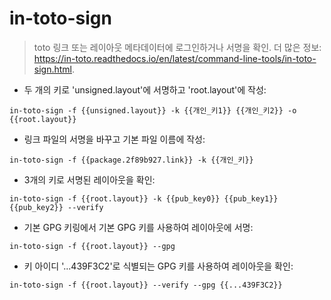 # in-toto-sign

> toto 링크 또는 레이아웃 메타데이터에 로그인하거나 서명을 확인.
> 더 많은 정보: <https://in-toto.readthedocs.io/en/latest/command-line-tools/in-toto-sign.html>.

- 두 개의 키로 'unsigned.layout'에 서명하고 'root.layout'에 작성:

`in-toto-sign -f {{unsigned.layout}} -k {{개인_키1}} {{개인_키2}} -o {{root.layout}}`

- 링크 파일의 서명을 바꾸고 기본 파일 이름에 작성:

`in-toto-sign -f {{package.2f89b927.link}} -k {{개인_키}}`

- 3개의 키로 서명된 레이아웃을 확인:

`in-toto-sign -f {{root.layout}} -k {{pub_key0}} {{pub_key1}} {{pub_key2}} --verify`

- 기본 GPG 키링에서 기본 GPG 키를 사용하여 레이아웃에 서명:

`in-toto-sign -f {{root.layout}} --gpg`

- 키 아이디 '...439F3C2'로 식별되는 GPG 키를 사용하여 레이아웃을 확인:

`in-toto-sign -f {{root.layout}} --verify --gpg {{...439F3C2}}`
